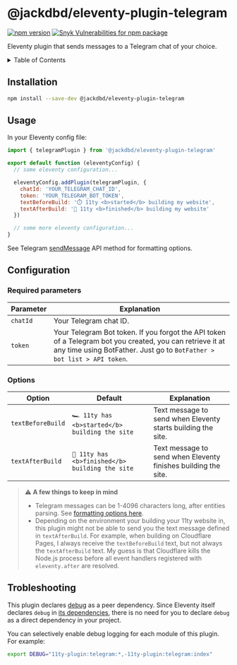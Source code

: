 # @jackdbd/eleventy-plugin-telegram

[![npm version](https://badge.fury.io/js/@jackdbd%2Feleventy-plugin-telegram.svg)](https://badge.fury.io/js/@jackdbd%2Feleventy-plugin-telegram)
[![Snyk Vulnerabilities for npm package](https://img.shields.io/snyk/vulnerabilities/npm/@jackdbd%2Feleventy-plugin-telegram)](https://security.snyk.io/vuln?search=%40jackdbd%2Feleventy-plugin-telegram)

Eleventy plugin that sends messages to a Telegram chat of your choice.

<!-- START doctoc generated TOC please keep comment here to allow auto update -->
<!-- DON'T EDIT THIS SECTION, INSTEAD RE-RUN doctoc TO UPDATE -->
<details><summary>Table of Contents</summary>

- [Installation](#installation)
- [Usage](#usage)
- [Configuration](#configuration)
  - [Required parameters](#required-parameters)
  - [Options](#options)

<!-- END doctoc generated TOC please keep comment here to allow auto update -->
</details>

## Installation

```sh
npm install --save-dev @jackdbd/eleventy-plugin-telegram
```

## Usage

In your Eleventy config file:

```js
import { telegramPlugin } from '@jackdbd/eleventy-plugin-telegram'

export default function (eleventyConfig) {
  // some eleventy configuration...

  eleventyConfig.addPlugin(telegramPlugin, {
    chatId: 'YOUR_TELEGRAM_CHAT_ID',
    token: 'YOUR_TELEGRAM_BOT_TOKEN',
    textBeforeBuild: '⏱️ 11ty <b>started</b> building my website',
    textAfterBuild: '🏁 11ty <b>finished</b> building my website'
  })

  // some more eleventy configuration...
}
```

See Telegram [sendMessage](https://core.telegram.org/bots/api#sendmessage) API method for formatting options.

## Configuration

### Required parameters

| Parameter | Explanation |
| --- | --- |
| `chatId` | Your Telegram chat ID. |
| `token` | Your Telegram Bot token. If you forgot the API token of a Telegram bot you created, you can retrieve it at any time using BotFather. Just go to `BotFather > bot list > API token`. |

### Options

| Option | Default | Explanation |
| --- | --- | --- |
| `textBeforeBuild` | `🏎️ 11ty has <b>started</b> building the site` | Text message to send when Eleventy starts building the site. |
| `textAfterBuild` | `🏁 11ty has <b>finished</b> building the site` | Text message to send when Eleventy finishes building the site. |

> :warning: **A few things to keep in mind**
>
> - Telegram messages can be 1-4096 characters long, after entities parsing. See [formatting options here](https://core.telegram.org/bots/api#formatting-options).
> - Depending on the environment your building your 11ty website in, this plugin might not be able to send you the text message defined in `textAfterBuild`. For example, when building on Cloudflare Pages, I always receive the `textBeforeBuild` text, but not always the `textAfterBuild` text. My guess is that Cloudflare kills the Node.js process before all event handlers registered with `eleventy.after` are resolved.

## Trobleshooting

This plugin declares [debug](https://github.com/debug-js/debug) as a peer dependency. Since Eleventy itself declares `debug` in [its dependencies](https://github.com/11ty/eleventy/blob/main/package.json), there is no need for you to declare `debug` as a direct dependency in your project.

You can selectively enable debug logging for each module of this plugin. For example:

```sh
export DEBUG="11ty-plugin:telegram:*,-11ty-plugin:telegram:index"
```
